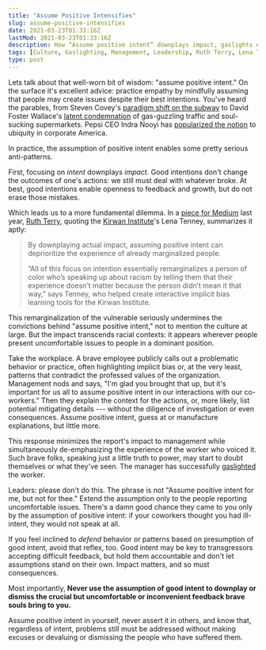 ```yaml
---
title: "Assume Positive Intensifies"
slug: assume-positive-intensifies
date: 2021-03-23T01:33:16Z
lastMod: 2021-03-23T01:33:16Z
description: How “Assume positive intent” downplays impact, gaslights employees, and absolves leaders of responsibility.
tags: [Culture, Gaslighting, Management, Leadership, Ruth Terry, Lena Tenney]
type: post
---
```


Lets talk about that well-worn bit of wisdom: "assume positive intent." On the
surface it's excellent advice: practice empathy by mindfully assuming that
people may create issues despite their best intentions. You've heard the
parables, from Steven Covey's [paradigm shift on the subway][covey-subway] to
David Foster Wallace's [latent condemnation][dfw-kenyon] of gas-guzzling traffic
and soul-sucking supermarkets. Pepsi CEO Indra Nooyi has [popularized the
notion] to ubiquity in corporate America.

In practice, the assumption of positive intent enables some pretty serious
anti-patterns.

First, focusing on *intent* downplays *impact.* Good intentions don't change the
outcomes of one's actions: we still must deal with whatever broke. At best, good
intentions enable openness to feedback and growth, but do not erase those
mistakes.

Which leads us to a more fundamental dilemma. In a [piece for Medium] last year,
[Ruth Terry], quoting the [Kirwan Institute]'s Lena Tenney, summarizes it aptly:

> By downplaying actual impact, assuming positive intent can deprioritize the
> experience of already marginalized people.
>
> “All of this focus on intention essentially remarginalizes a person of color
> who’s speaking up about racism by telling them that their experience doesn’t
> matter because the person didn’t mean it that way,” says Tenney, who helped
> create interactive implicit bias learning tools for the Kirwan Institute.

This remarginalization of the vulnerable seriously undermines the convictions
behind "assume positive intent," not to mention the culture at large. But the
impact transcends racial contexts: it appears wherever people present
uncomfortable issues to people in a dominant position.

Take the workplace. A brave employee publicly calls out a problematic behavior
or practice, often highlighting implicit bias or, at the very least, patterns
that contradict the professed values of the organization. Management nods and
says, "I'm glad you brought that up, but it's important for us all to assume
positive intent in our interactions with our co-workers." Then they explain the
context for the actions, or, more likely, list potential mitigating details ---
without the diligence of investigation or even consequences. Assume positive
intent, guess at or manufacture explanations, but little more.

This response minimizes the report's impact to management while simultaneously
de-emphasizing the experience of the worker who voiced it. Such brave folks,
speaking just a little truth to power, may start to doubt themselves or what
they've seen. The manager has successfully [gaslighted] the worker.

Leaders: please don't do this. The phrase is not "Assume positive intent for me,
but not for thee." Extend the assumption only to the people reporting
uncomfortable issues. There's a damn good chance they came to you only by the
assumption of positive intent: if your coworkers thought you had ill-intent,
they would not speak at all.

If you feel inclined to *defend* behavior or patterns based on presumption of
good intent, avoid that reflex, too. Good intent may be key to transgressors
accepting difficult feedback, but hold them accountable and don't let
assumptions stand on their own. Impact matters, and so must consequences.

Most importantly, **Never use the assumption of good intent to downplay or
dismiss the crucial but uncomfortable or inconvenient feedback brave souls bring
to you.**

Assume positive intent in yourself, never assert it in others, and know that,
regardless of intent, problems still must be addressed without making excuses or
devaluing or dismissing the people who have suffered them.

  [covey-subway]: http://people.tamu.edu/~v-buenger/658/Steven_Covey.html
    "Steven Covey: Paradigms and the 7 Habits"
  [dfw-kenyon]: https://web.ics.purdue.edu/~drkelly/DFWKenyonAddress2005.pdf
    "Transcription of the 2005 Kenyon Commencement Address - May 21, 2005 — Written and Delivered by David Foster Wallace"
  [popularized the notion]:
    https://archive.fortune.com/galleries/2008/fortune/0804/gallery.bestadvice.fortune/7.html
    "The best advice I ever got — Indra Nooyi"
  [Ruth Terry]: https://ruth-terry.medium.com
  [Kirwan Institute]: http://kirwaninstitute.osu.edu/
    "Kirwan Institute for the Study of Race and Ethnicity"
  [piece for Medium]:
    https://forge.medium.com/the-problem-with-assuming-positive-intent-ea8385ce961d
    "The Problem With Assuming Positive Intent"
  [gaslighted]: https://en.wikipedia.org/wiki/Gaslighting "Wikpedia: “Gaslighting”"
